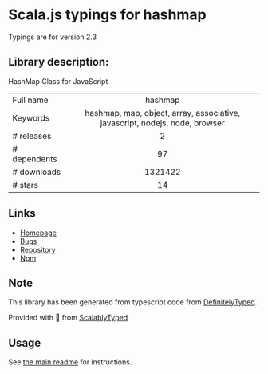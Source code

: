 
# Scala.js typings for hashmap

Typings are for version 2.3

## Library description:
HashMap Class for JavaScript

|                    |                 |
| ------------------ | :-------------: |
| Full name          | hashmap |
| Keywords           | hashmap, map, object, array, associative, javascript, nodejs, node, browser |
| # releases         | 2 |
| # dependents       | 97 |
| # downloads        | 1321422 |
| # stars            | 14 |

## Links
- [Homepage](https://github.com/flesler/hashmap)
- [Bugs](https://github.com/flesler/hashmap/issues)
- [Repository](https://github.com/flesler/hashmap)
- [Npm](https://www.npmjs.com/package/hashmap)
    


## Note
This library has been generated from typescript code from [DefinitelyTyped](https://definitelytyped.org).

Provided with :purple_heart: from [ScalablyTyped](https://github.com/oyvindberg/ScalablyTyped)

## Usage
See [the main readme](../../readme.md) for instructions.


